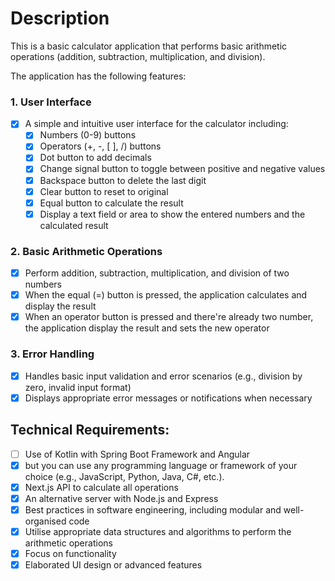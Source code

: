 # Description

This is a basic calculator application that performs basic arithmetic operations (addition, subtraction, multiplication, and division).

The application has the following features:

### 1. User Interface

- [x] A simple and intuitive user interface for the calculator including:
  - [x] Numbers (0-9) buttons
  - [x] Operators (+, -,  [ ], /) buttons
  - [x] Dot button to add decimals
  - [x] Change signal button to toggle between positive and negative values
  - [x] Backspace button to delete the last digit
  - [x] Clear button to reset to original
  - [x] Equal button to calculate the result
  - [x] Display a text field or area to show the entered numbers and the calculated result

### 2. Basic Arithmetic Operations
- [x] Perform addition, subtraction, multiplication, and division of two numbers
- [x] When the equal (=) button is pressed, the application calculates and display the result
- [x] When an operator button is pressed and there're already two number, the application display the result and sets the new operator

### 3. Error Handling
- [x] Handles basic input validation and error scenarios (e.g., division by zero, invalid input format)
- [x] Displays appropriate error messages or notifications when necessary

## Technical Requirements:
- [ ] Use of Kotlin with Spring Boot Framework and Angular
- [x] but you can use any programming language or framework of your choice (e.g., JavaScript, Python, Java, C#, etc.).
- [x] Next.js API to calculate all operations
- [x] An alternative server with Node.js and Express
- [x] Best practices in software engineering, including modular and well-organised code
- [x] Utilise appropriate data structures and algorithms to perform the arithmetic operations
- [x] Focus on functionality 
- [x] Elaborated UI design or advanced features